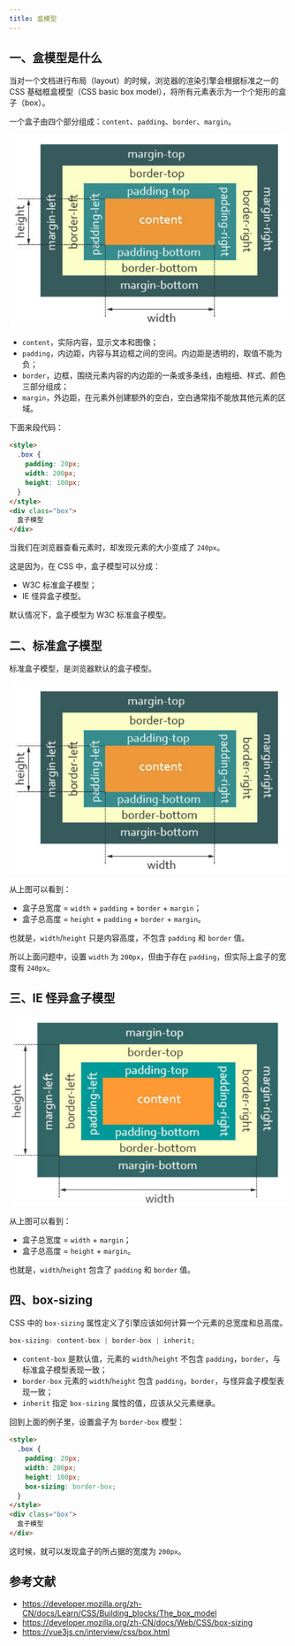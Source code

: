 ```yaml
---
title: 盒模型
---
```



## 一、盒模型是什么

当对一个文档进行布局（layout）的时候，浏览器的渲染引擎会根据标准之一的 CSS 基础框盒模型（CSS basic box model），将所有元素表示为一个个矩形的盒子（box）。

一个盒子由四个部分组成：`content`、`padding`、`border`、`margin`。

![box model](./images/box-model.png)

- `content`，实际内容，显示文本和图像；
- `padding`，内边距，内容与其边框之间的空间。内边距是透明的，取值不能为负；
- `border`，边框，围绕元素内容的内边距的一条或多条线，由粗细、样式、颜色三部分组成；
- `margin`，外边距，在元素外创建额外的空白，空白通常指不能放其他元素的区域。

下面来段代码：

``` html
<style>
  .box {
    padding: 20px;
    width: 200px;
    height: 100px;
  }
</style>
<div class="box">
  盒子模型
</div>
```

当我们在浏览器查看元素时，却发现元素的大小变成了 `240px`。

这是因为，在 CSS 中，盒子模型可以分成：

- W3C 标准盒子模型；
- IE 怪异盒子模型。

默认情况下，盒子模型为 W3C 标准盒子模型。

## 二、标准盒子模型

标准盒子模型，是浏览器默认的盒子模型。

![box model](./images/box-model.png)

从上图可以看到：

- 盒子总宽度 = `width` + `padding` + `border` + `margin`；
- 盒子总高度 = `height` + `padding` + `border` + `margin`。

也就是，`width`/`height` 只是内容高度，不包含 `padding` 和 `border` 值。

所以上面问题中，设置 `width` 为 `200px`，但由于存在 `padding`，但实际上盒子的宽度有 `240px`。

## 三、IE 怪异盒子模型

![ie box model](./images/ie-box-model.png)

从上图可以看到：

- 盒子总宽度 = `width` + `margin`；
- 盒子总高度 = `height` + `margin`。

也就是，`width`/`height` 包含了 `padding` 和 `border` 值。

## 四、box-sizing

CSS 中的 `box-sizing` 属性定义了引擎应该如何计算一个元素的总宽度和总高度。

``` css
box-sizing: content-box | border-box | inherit;
```

- `content-box` 是默认值，元素的 `width`/`height` 不包含 `padding`，`border`，与标准盒子模型表现一致；
- `border-box` 元素的 `width`/`height` 包含 `padding`，`border`，与怪异盒子模型表现一致；
- `inherit` 指定 `box-sizing` 属性的值，应该从父元素继承。

回到上面的例子里，设置盒子为 `border-box` 模型：

``` html
<style>
  .box {
    padding: 20px;
    width: 200px;
    height: 100px;
    box-sizing: border-box;
  }
</style>
<div class="box">
  盒子模型
</div>
```

这时候，就可以发现盒子的所占据的宽度为 `200px`。

## 参考文献

- https://developer.mozilla.org/zh-CN/docs/Learn/CSS/Building_blocks/The_box_model
- https://developer.mozilla.org/zh-CN/docs/Web/CSS/box-sizing
- https://vue3js.cn/interview/css/box.html
